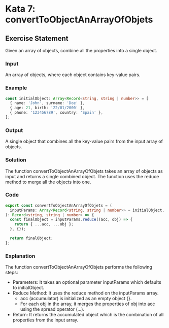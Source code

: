 # Kata 7: convertToObjectAnArrayOfObjets

## Exercise Statement

Given an array of objects, combine all the properties into a single object.

### Input

An array of objects, where each object contains key-value pairs.

### Example

```typescript
const initialObject: Array<Record<string, string | number>> = [
  { name: 'John', surname: 'Doe' },
  { age: 21, birth: '22/01/2000' },
  { phone: '123456789', country: 'Spain' },
];
```

### Output

A single object that combines all the key-value pairs from the input array of objects.

### Solution

The function convertToObjectAnArrayOfObjets takes an array of objects as input and returns a single combined object. The function uses the reduce method to merge all the objects into one.

### Code

```typescript
export const convertToObjectAnArrayOfObjets = (
  inputParams: Array<Record<string, string | number>> = initialObject,
): Record<string, string | number> => {
  const finalObject = inputParams.reduce((acc, obj) => {
    return { ...acc, ...obj };
  }, {});

  return finalObject;
};
```

### Explanation

The function convertToObjectAnArrayOfObjets performs the following steps:

- Parameters: It takes an optional parameter inputParams which defaults to initialObject.
- Reduce Method: It uses the reduce method on the inputParams array.
  - acc (accumulator) is initialized as an empty object {}.
  - For each obj in the array, it merges the properties of obj into acc using the spread operator (...).
- Return: It returns the accumulated object which is the combination of all properties from the input array.
